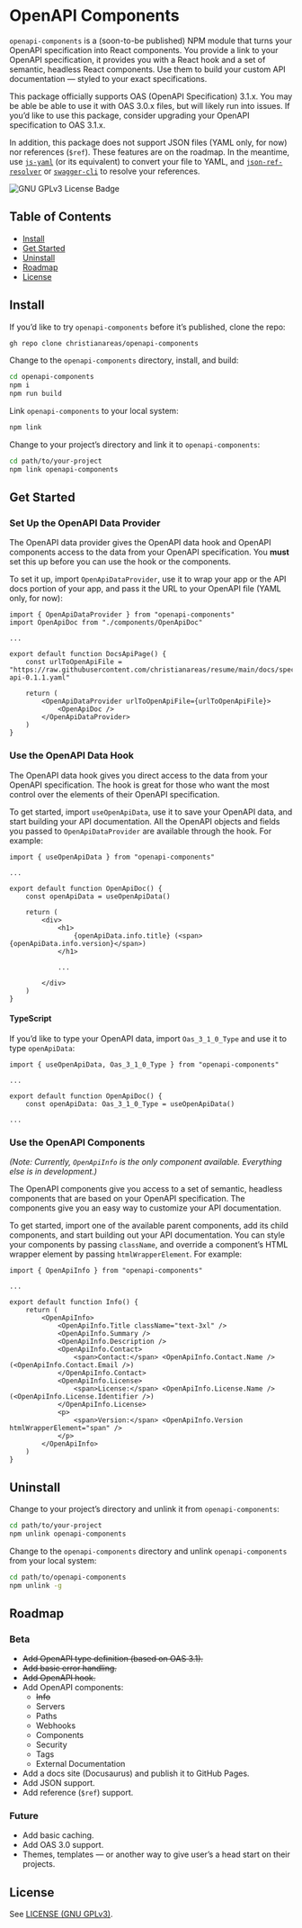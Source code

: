 # OpenAPI Components
`openapi-components` is a (soon-to-be published) NPM module that turns your OpenAPI specification into React components. You provide a link to your OpenAPI specification, it provides you with a React hook and a set of semantic, headless React components. Use them to build your custom API documentation — styled to your exact specifications.

This package officially supports OAS (OpenAPI Specification) 3.1.x. You may be able be able to use it with OAS 3.0.x files, but will likely run into issues. If you’d like to use this package, consider upgrading your OpenAPI specification to OAS 3.1.x.

In addition, this package does not support JSON files (YAML only, for now) nor references (`$ref`). These features are on the roadmap. In the meantime, use [`js-yaml`](https://www.npmjs.com/package/js-yaml) (or its equivalent) to convert your file to YAML, and [`json-ref-resolver`](https://github.com/stoplightio/json-ref-resolver) or [`swagger-cli`](https://github.com/APIDevTools/swagger-cli) to resolve your references.

![GNU GPLv3 License Badge](https://img.shields.io/github/license/christianareas/openapi-components)

## Table of Contents
- [Install](#install)
- [Get Started](#get-started)
- [Uninstall](#uninstall)
- [Roadmap](#roadmap)
- [License](#license)

## Install
If you’d like to try `openapi-components` before it’s published, clone the repo:

```bash
gh repo clone christianareas/openapi-components
```

Change to the `openapi-components` directory, install, and build:

```bash
cd openapi-components
npm i
npm run build
```

Link `openapi-components` to your local system:

```bash
npm link
```

Change to your project’s directory and link it to `openapi-components`:

```bash
cd path/to/your-project
npm link openapi-components
```


## Get Started

### Set Up the OpenAPI Data Provider
The OpenAPI data provider gives the OpenAPI data hook and OpenAPI components access to the data from your OpenAPI specification. You **must** set this up before you can use the hook or the components.

To set it up, import `OpenApiDataProvider`, use it to wrap your app or the API docs portion of your app, and pass it the URL to your OpenAPI file (YAML only, for now):

```tsx
import { OpenApiDataProvider } from "openapi-components"
import OpenApiDoc from "./components/OpenApiDoc"

...

export default function DocsApiPage() {
	const urlToOpenApiFile = "https://raw.githubusercontent.com/christianareas/resume/main/docs/spec/_versions/resume-api-0.1.1.yaml"

	return (
		<OpenApiDataProvider urlToOpenApiFile={urlToOpenApiFile}>
			<OpenApiDoc />
		</OpenApiDataProvider>
	)
}
```

### Use the OpenAPI Data Hook
The OpenAPI data hook gives you direct access to the data from your OpenAPI specification. The hook is great for those who want the most control over the elements of their OpenAPI specification.

To get started, import `useOpenApiData`, use it to save your OpenAPI data, and start building your API documentation. All the OpenAPI objects and fields you passed to `OpenApiDataProvider` are available through the hook. For example:

```tsx
import { useOpenApiData } from "openapi-components"

...

export default function OpenApiDoc() {
	const openApiData = useOpenApiData()

	return (
		<div>
			<h1>
				{openApiData.info.title} (<span>{openApiData.info.version}</span>)
			</h1>
			
			...
			
		</div>
	)
}
```

#### TypeScript
If you’d like to type your OpenAPI data, import `Oas_3_1_0_Type` and use it to type `openApiData`:

```tsx
import { useOpenApiData, Oas_3_1_0_Type } from "openapi-components"

...

export default function OpenApiDoc() {
	const openApiData: Oas_3_1_0_Type = useOpenApiData()

...
```

### Use the OpenAPI Components
*(Note: Currently, `OpenApiInfo` is the only component available. Everything else is in development.)*

The OpenAPI components give you access to a set of semantic, headless components that are based on your OpenAPI specification. The components give you an easy way to customize your API documentation.

To get started, import one of the available parent components, add its child components, and start building out your API documentation. You can style your components by passing `className`, and override a component’s HTML wrapper element by passing `htmlWrapperElement`. For example:


```tsx
import { OpenApiInfo } from "openapi-components"

...

export default function Info() {
	return (
		<OpenApiInfo>
			<OpenApiInfo.Title className="text-3xl" />
			<OpenApiInfo.Summary />
			<OpenApiInfo.Description />
			<OpenApiInfo.Contact>
				<span>Contact:</span> <OpenApiInfo.Contact.Name /> (<OpenApiInfo.Contact.Email />)
			</OpenApiInfo.Contact>
			<OpenApiInfo.License>
				<span>License:</span> <OpenApiInfo.License.Name /> (<OpenApiInfo.License.Identifier />)
			</OpenApiInfo.License>
			<p>
				<span>Version:</span> <OpenApiInfo.Version htmlWrapperElement="span" />
			</p>
		</OpenApiInfo>
	)
}
```


## Uninstall
Change to your project’s directory and unlink it from `openapi-components`:

```bash
cd path/to/your-project
npm unlink openapi-components
```

Change to the `openapi-components` directory and unlink `openapi-components` from your local system:

```bash
cd path/to/openapi-components
npm unlink -g
```


## Roadmap

### Beta
- ~~Add OpenAPI type definition (based on OAS 3.1).~~
- ~~Add basic error handling.~~
- ~~Add OpenAPI hook.~~
- Add OpenAPI components:
	- ~~Info~~
	- Servers
	- Paths
	- Webhooks
	- Components
	- Security
	- Tags
	- External Documentation
- Add a docs site (Docusaurus) and publish it to GitHub Pages.
- Add JSON support.
- Add reference (`$ref`) support.


### Future
- Add basic caching.
- Add OAS 3.0 support.
- Themes, templates — or another way to give user’s a head start on their projects.


## License
See [LICENSE (GNU GPLv3)](./LICENSE).